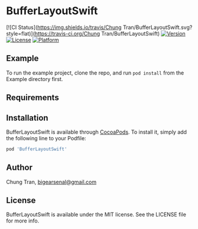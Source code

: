 # BufferLayoutSwift

[![CI Status](https://img.shields.io/travis/Chung Tran/BufferLayoutSwift.svg?style=flat)](https://travis-ci.org/Chung Tran/BufferLayoutSwift)
[![Version](https://img.shields.io/cocoapods/v/BufferLayoutSwift.svg?style=flat)](https://cocoapods.org/pods/BufferLayoutSwift)
[![License](https://img.shields.io/cocoapods/l/BufferLayoutSwift.svg?style=flat)](https://cocoapods.org/pods/BufferLayoutSwift)
[![Platform](https://img.shields.io/cocoapods/p/BufferLayoutSwift.svg?style=flat)](https://cocoapods.org/pods/BufferLayoutSwift)

## Example

To run the example project, clone the repo, and run `pod install` from the Example directory first.

## Requirements

## Installation

BufferLayoutSwift is available through [CocoaPods](https://cocoapods.org). To install
it, simply add the following line to your Podfile:

```ruby
pod 'BufferLayoutSwift'
```

## Author

Chung Tran, bigearsenal@gmail.com

## License

BufferLayoutSwift is available under the MIT license. See the LICENSE file for more info.
